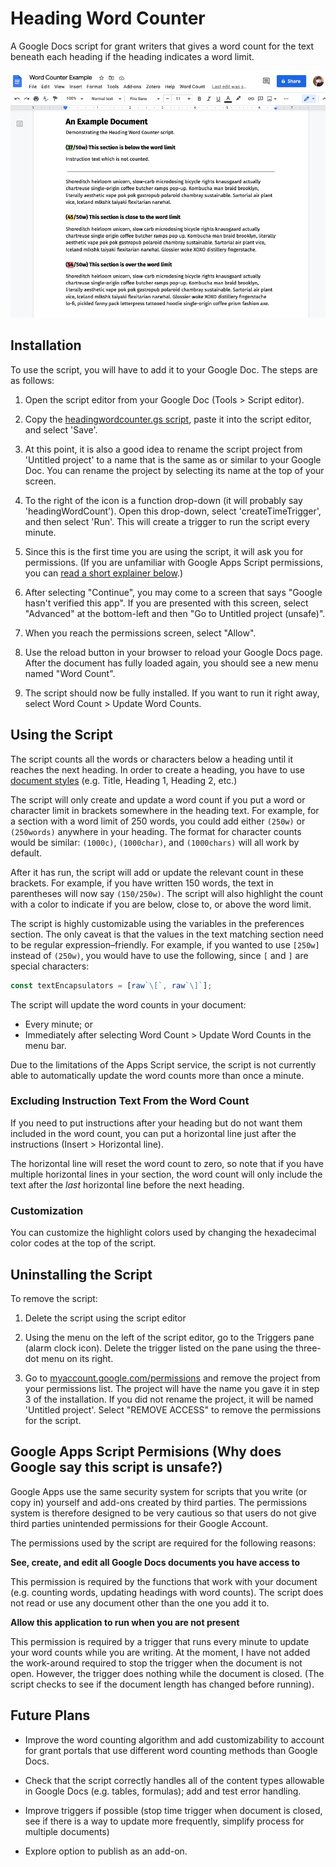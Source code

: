 # Heading Word Counter

A Google Docs script for grant writers that gives a word count for the text beneath each heading if the heading indicates a word limit.

![](https://github.com/tallcoleman/heading-word-counter/blob/main/assets/example.png)

## Installation

To use the script, you will have to add it to your Google Doc. The steps are as follows:

1. Open the script editor from your Google Doc (Tools > Script editor).

2. Copy the [headingwordcounter.gs script](https://github.com/tallcoleman/heading-word-counter/blob/main/headingwordcounter.gs), paste it into the script editor, and select 'Save'.

3. At this point, it is also a good idea to rename the script project from 'Untitled project' to a name that is the same as or similar to your Google Doc. You can rename the project by selecting its name at the top of your screen.

4. To the right of the icon is a function drop-down (it will probably say 'headingWordCount'). Open this drop-down, select 'createTimeTrigger', and then select 'Run'. This will create a trigger to run the script every minute.

5. Since this is the first time you are using the script, it will ask you for permissions. (If you are unfamiliar with Google Apps Script permissions, you can [read a short explainer below](#google-apps-script-permisions-why-does-google-say-this-script-is-unsafe).)

6. After selecting "Continue", you may come to a screen that says "Google hasn't verified this app". If you are presented with this screen, select "Advanced" at the bottom-left and then "Go to Untitled project (unsafe)".

7. When you reach the permissions screen, select "Allow".

8. Use the reload button in your browser to reload your Google Docs page. After the document has fully loaded again, you should see a new menu named "Word Count".

9. The script should now be fully installed. If you want to run it right away, select Word Count > Update Word Counts.


## Using the Script

The script counts all the words or characters below a heading until it reaches the next heading. In order to create a heading, you have to use [document styles](https://support.google.com/docs/answer/116338) (e.g. Title, Heading 1, Heading 2, etc.)

The script will only create and update a word count if you put a word or character limit in brackets somewhere in the heading text. For example, for a section with a word limit of 250 words, you could add either `(250w)` or `(250words)` anywhere in your heading. The format for character counts would be similar: `(1000c)`, `(1000char)`, and `(1000chars)` will all work by default.

After it has run, the script will add or update the relevant count in these brackets. For example, if you have written 150 words, the text in parentheses will now say `(150/250w)`. The script will also highlight the count with a color to indicate if you are below, close to, or above the word limit.

The script is highly customizable using the variables in the preferences section. The only caveat is that the values in the text matching section need to be regular expression–friendly. For example, if you wanted to use `[250w]` instead of `(250w)`, you would have to use the following, since `[` and `]` are special characters:

```javascript
const textEncapsulators = [raw`\[`, raw`\]`];
```

The script will update the word counts in your document:
* Every minute; or
* Immediately after selecting Word Count > Update Word Counts in the menu bar.

Due to the limitations of the Apps Script service, the script is not currently able to automatically update the word counts more than once a minute.

### Excluding Instruction Text From the Word Count

If you need to put instructions after your heading but do not want them included in the word count, you can put a horizontal line just after the instructions (Insert > Horizontal line).

The horizontal line will reset the word count to zero, so note that if you have multiple horizontal lines in your section, the word count will only include the text after the _last_ horizontal line before the next heading.

### Customization
You can customize the highlight colors used by changing the hexadecimal color codes at the top of the script.


## Uninstalling the Script

To remove the script:

1. Delete the script using the script editor

2. Using the menu on the left of the script editor, go to the Triggers pane (alarm clock icon). Delete the trigger listed on the pane using the three-dot menu on its right.

3. Go to [myaccount.google.com/permissions](https://myaccount.google.com/permissions) and remove the project from your permissions list. The project will have the name you gave it in step 3 of the installation. If you did not rename the project, it will be named 'Untitled project'. Select "REMOVE ACCESS" to remove the permissions for the script.


## Google Apps Script Permisions (Why does Google say this script is unsafe?)
Google Apps use the same security system for scripts that you write (or copy in) yourself and add-ons created by third parties. The permissions system is therefore designed to be very cautious so that users do not give third parties unintended permissions for their Google Account.

The permissions used by the script are required for the following reasons:

**See, create, and edit all Google Docs documents you have access to**

This permission is required by the functions that work with your document (e.g. counting words, updating headings with word counts). The script does not read or use any document other than the one you add it to.

**Allow this application to run when you are not present**

This permission is required by a trigger that runs every minute to update your word counts while you are writing. At the moment, I have not added the work-around required to stop the trigger when the document is not open. However, the trigger does nothing while the document is closed. (The script checks to see if the document length has changed before running).

## Future Plans

* Improve the word counting algorithm and add customizability to account for grant portals that use different word counting methods than Google Docs.

* Check that the script correctly handles all of the content types allowable in Google Docs (e.g. tables, formulas); add and test error handling.

* Improve triggers if possible (stop time trigger when document is closed, see if there is a way to update more frequently, simplify process for multiple documents)

* Explore option to publish as an add-on.
